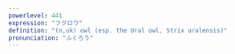 ```yaml
---
powerlevel: 441
expression: "フクロウ"
definition: "(n,uk) owl (esp. the Ural owl, Strix uralensis)"
pronunciation: "ふくろう"
---
```


